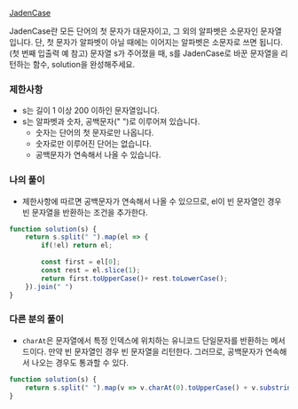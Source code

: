 <a href="https://school.programmers.co.kr/learn/courses/30/lessons/12951#qna">JadenCase</a>

JadenCase란 모든 단어의 첫 문자가 대문자이고, 그 외의 알파벳은 소문자인 문자열입니다. 단, 첫 문자가 알파벳이 아닐 때에는 이어지는 알파벳은 소문자로 쓰면 됩니다. (첫 번째 입출력 예 참고)
문자열 s가 주어졌을 때, s를 JadenCase로 바꾼 문자열을 리턴하는 함수, solution을 완성해주세요.

### 제한사항

- s는 길이 1 이상 200 이하인 문자열입니다.
- s는 알파벳과 숫자, 공백문자(" ")로 이루어져 있습니다.
  - 숫자는 단어의 첫 문자로만 나옵니다. 
  - 숫자로만 이루어진 단어는 없습니다.
  - 공백문자가 연속해서 나올 수 있습니다.

### 나의 풀이

- 제한사항에 따르면 공백문자가 연속해서 나올 수 있으므로, el이 빈 문자열인 경우 빈 문자열을 반환하는 조건을 추가한다.

```js
function solution(s) {
    return s.split(" ").map(el => {
        if(!el) return el;
        
        const first = el[0];
        const rest = el.slice(1);
        return first.toUpperCase()+ rest.toLowerCase();
    }).join(" ")
}
```

### 다른 분의 풀이

- `charAt`은 문자열에서 특정 인덱스에 위치하는 유니코드 단일문자를 반환하는 메서드이다. 만약 빈 문자열인 경우 빈 문자열을 리턴한다. 그러므로, 공백문자가 연속해서 나오는 경우도 통과할 수 있다.

```js
function solution(s) {
    return s.split(" ").map(v => v.charAt(0).toUpperCase() + v.substring(1).toLowerCase()).join(" ");
}
```